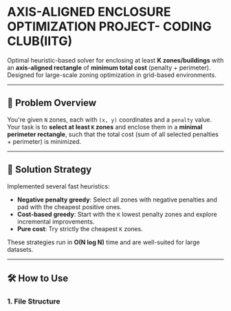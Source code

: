 # AXIS-ALIGNED ENCLOSURE OPTIMIZATION PROJECT- CODING CLUB(IITG)

Optimal heuristic-based solver for enclosing at least **K zones/buildings** with an **axis-aligned rectangle** of **minimum total cost** (penalty + perimeter). Designed for large-scale zoning optimization in grid-based environments.

---

## 🔧 Problem Overview

You're given `N` zones, each with `(x, y)` coordinates and a `penalty` value. Your task is to **select at least `K` zones** and enclose them in a **minimal perimeter rectangle**, such that the total cost (sum of all selected penalties + perimeter) is minimized.

---

## 🚀 Solution Strategy

Implemented several fast heuristics:
- **Negative penalty greedy**: Select all zones with negative penalties and pad with the cheapest positive ones.
- **Cost-based greedy**: Start with the `K` lowest penalty zones and explore incremental improvements.
- **Pure cost**: Try strictly the cheapest `K` zones.

These strategies run in **O(N log N)** time and are well-suited for large datasets.

---

## 🛠️ How to Use

### 1. File Structure


